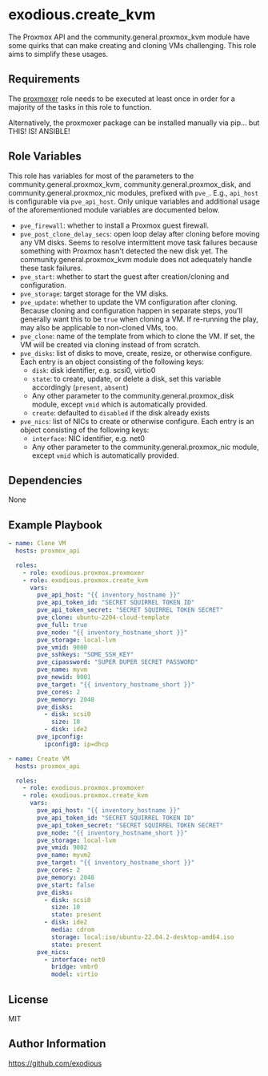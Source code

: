 exodious.create_kvm
===================

The Proxmox API and the community.general.proxmox_kvm module have some quirks that can make creating and cloning VMs challenging. This role aims to simplify these usages.

Requirements
------------

The [proxmoxer](../proxmoxer/README.md) role needs to be executed at least once in order for a majority of the tasks in this role to function.

Alternatively, the proxmoxer package can be installed manually via pip... but THIS! IS! ANSIBLE!

Role Variables
--------------

This role has variables for most of the parameters to the community.general.proxmox_kvm, community.general.proxmox_disk, and community.general.proxmox_nic modules, prefixed with `pve_`. E.g., `api_host` is configurable via `pve_api_host`. Only unique variables and additional usage of the aforementioned module variables are documented below.

- `pve_firewall`: whether to install a Proxmox guest firewall.
- `pve_post_clone_delay_secs`: open loop delay after cloning before moving any VM disks. Seems to resolve intermittent move task failures because something with Proxmox hasn't detected the new disk yet. The community.general.proxmox_kvm module does not adequately handle these task failures.
- `pve_start`: whether to start the guest after creation/cloning and configuration.
- `pve_storage`: target storage for the VM disks.
- `pve_update`: whether to update the VM configuration after cloning. Because cloning and configuration happen in separate steps, you'll generally want this to be `true` when cloning a VM. If re-running the play, may also be applicable to non-cloned VMs, too.
- `pve_clone`: name of the template from which to clone the VM. If set, the VM will be created via cloning instead of from scratch.
- `pve_disks`: list of disks to move, create, resize, or otherwise configure. Each entry is an object consisting of the following keys:
    - `disk`: disk identifier, e.g. scsi0, virtio0
    - `state`: to create, update, or delete a disk, set this variable accordingly (`present`, `absent`)
    - Any other parameter to the community.general.proxmox_disk module, except `vmid` which is automatically provided.
    - `create`: defaulted to `disabled` if the disk already exists
- `pve_nics`: list of NICs to create or otherwise configure. Each entry is an object consisting of the following keys:
    - `interface`: NIC identifier, e.g. net0
    - Any other parameter to the community.general.proxmox_nic module, except `vmid` which is automatically provided.

Dependencies
------------

None

Example Playbook
----------------

```yaml
- name: Clone VM
  hosts: proxmox_api

  roles:
    - role: exodious.proxmox.proxmoxer
    - role: exodious.proxmox.create_kvm
      vars:
        pve_api_host: "{{ inventory_hostname }}"
        pve_api_token_id: "SECRET SQUIRREL TOKEN ID"
        pve_api_token_secret: "SECRET SQUIRREL TOKEN SECRET"
        pve_clone: ubuntu-2204-cloud-template
        pve_full: true
        pve_node: "{{ inventory_hostname_short }}"
        pve_storage: local-lvm
        pve_vmid: 9000
        pve_sshkeys: "SOME_SSH_KEY"
        pve_cipassword: "SUPER DUPER SECRET PASSWORD"
        pve_name: myvm
        pve_newid: 9001
        pve_target: "{{ inventory_hostname_short }}"
        pve_cores: 2
        pve_memory: 2048
        pve_disks:
          - disk: scsi0
            size: 10
          - disk: ide2
        pve_ipconfig:
          ipconfig0: ip=dhcp
```

```yaml
- name: Create VM
  hosts: proxmox_api

  roles:
    - role: exodious.proxmox.proxmoxer
    - role: exodious.proxmox.create_kvm
      vars:
        pve_api_host: "{{ inventory_hostname }}"
        pve_api_token_id: "SECRET SQUIRREL TOKEN ID"
        pve_api_token_secret: "SECRET SQUIRREL TOKEN SECRET"
        pve_node: "{{ inventory_hostname_short }}"
        pve_storage: local-lvm
        pve_vmid: 9002
        pve_name: myvm2
        pve_target: "{{ inventory_hostname_short }}"
        pve_cores: 2
        pve_memory: 2048
        pve_start: false
        pve_disks:
          - disk: scsi0
            size: 10
            state: present
          - disk: ide2
            media: cdrom
            storage: local:iso/ubuntu-22.04.2-desktop-amd64.iso
            state: present
        pve_nics:
          - interface: net0
            bridge: vmbr0
            model: virtio
```

License
-------

MIT

Author Information
------------------

https://github.com/exodious
